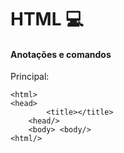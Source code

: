 # HTML :computer:

#### Anotações e comandos

Principal:

```
<html>
<head>
        <title></title>
    <head/>
    <body> <body/>
<html/>
```
